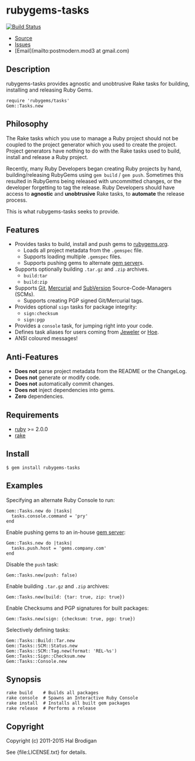 # rubygems-tasks

[![Build Status](https://secure.travis-ci.org/postmodern/rubygems-tasks.png?branch=master)](https://travis-ci.org/postmodern/rubygems-tasks)

* [Source](https://github.com/postmodern/rubygems-tasks)
* [Issues](https://github.com/postmodern/rubygems-tasks/issues)
* [Email](mailto:postmodern.mod3 at gmail.com)

## Description

rubygems-tasks provides agnostic and unobtrusive Rake tasks for building,
installing and releasing Ruby Gems.

    require 'rubygems/tasks'
    Gem::Tasks.new

## Philosophy

The Rake tasks which you use to manage a Ruby project should not be coupled
to the project generator which you used to create the project.
Project generators have nothing to do with the Rake tasks used to build,
install and release a Ruby project.

Recently, many Ruby Developers began creating Ruby projects by hand,
building/releasing RubyGems using `gem build` / `gem push`. Sometimes this
resulted in RubyGems being released with uncommitted changes, or the developer
forgetting to tag the release. Ruby Developers should have access to
**agnostic** and **unobtrusive** Rake tasks, to **automate** the release
process.

This is what rubygems-tasks seeks to provide.

## Features

* Provides tasks to build, install and push gems to [rubygems.org].
  * Loads all project metadata from the `.gemspec` file.
  * Supports loading multiple `.gemspec` files.
  * Supports pushing gems to alternate [gem server]s.
* Supports optionally building `.tar.gz` and `.zip` archives.
  * `build:tar`
  * `build:zip`
* Supports [Git], [Mercurial] and [SubVersion] Source-Code-Managers
  (SCMs).
  * Supports creating PGP signed Git/Mercurial tags.
* Provides optional `sign` tasks for package integrity:
  * `sign:checksum`
  * `sign:pgp`
* Provides a `console` task, for jumping right into your code.
* Defines task aliases for users coming from [Jeweler] or [Hoe].
* ANSI coloured messages!

## Anti-Features

* **Does not** parse project metadata from the README or the ChangeLog.
* **Does not** generate or modify code.
* **Does not** automatically commit changes.
* **Does not** inject dependencies into gems.
* **Zero** dependencies.

## Requirements

* [ruby] >= 2.0.0
* [rake]

## Install

    $ gem install rubygems-tasks

## Examples

Specifying an alternate Ruby Console to run:

    Gem::Tasks.new do |tasks|
      tasks.console.command = 'pry'
    end

Enable pushing gems to an in-house [gem server]:

    Gem::Tasks.new do |tasks|
      tasks.push.host = 'gems.company.com'
    end

Disable the `push` task:

    Gem::Tasks.new(push: false)

Enable building `.tar.gz` and `.zip` archives:

    Gem::Tasks.new(build: {tar: true, zip: true})

Enable Checksums and PGP signatures for built packages:

    Gem::Tasks.new(sign: {checksum: true, pgp: true})

Selectively defining tasks:

    Gem::Tasks::Build::Tar.new
    Gem::Tasks::SCM::Status.new
    Gem::Tasks::SCM::Tag.new(format: 'REL-%s')
    Gem::Tasks::Sign::Checksum.new
    Gem::Tasks::Console.new

## Synopsis

    rake build    # Builds all packages
    rake console  # Spawns an Interactive Ruby Console
    rake install  # Installs all built gem packages
    rake release  # Performs a release

## Copyright

Copyright (c) 2011-2015 Hal Brodigan

See {file:LICENSE.txt} for details.

[Git]: http://git-scm.com/
[Mercurial]: http://mercurial.selenic.com/
[SubVersion]: http://subversion.tigris.org/

[Jeweler]: https://github.com/technicalpickles/jeweler#readme
[Hoe]: https://github.com/seattlerb/hoe#readme

[rubygems.org]: https://rubygems.org/
[gem server]: https://github.com/rubygems/rubygems.org#readme

[ruby]: https://www.ruby-lang.org/
[rake]: https://rubygems.org/gems/rake

